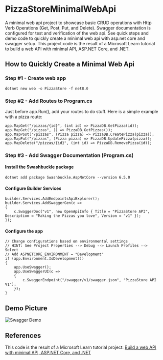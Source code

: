 # PizzaStoreMinimalWebApi

A minimal web api project to showcase basic CRUD operations with Http Verb Operations (Get, Post, Put, and Delete). Swagger documentation is configured for test and verification of the web api. See quick steps and demo code to quickly create a minimal web api with asp.net core and swagger setup. This project code is the result of a Microsoft Learn tutorial to build a web API with minimal API, ASP.NET Core, and .NET.

## How to Quickly Create a Minimal Web Api

### Step #1 - Create web app
```dotnet new web -o PizzaStore -f net8.0```

### Step #2 - Add Routes to Program.cs
Just before app.Run(), add your routes to do stuff. Here is a simple example with a pizza route:
```
app.MapGet("/pizzas/{id}", (int id) => PizzaDB.GetPizza(id));
app.MapGet("/pizzas", () => PizzaDB.GetPizzas());
app.MapPost("/pizzas", (Pizza pizza) => PizzaDB.CreatePizza(pizza));
app.MapPut("/pizzas", (Pizza pizza) => PizzaDB.UpdatePizza(pizza));
app.MapDelete("/pizzas/{id}", (int id) => PizzaDB.RemovePizza(id));
```
### Step #3 - Add Swagger Documentation (Program.cs)
#### Install the Swashbuckle package
```dotnet add package Swashbuckle.AspNetCore --version 6.5.0```
#### Configure Builder Services
```
builder.Services.AddEndpointsApiExplorer();
builder.Services.AddSwaggerGen(c =>
{
    c.SwaggerDoc("v1", new OpenApiInfo { Title = "PizzaStore API", Description = "Making the Pizzas you love", Version = "v1" });
});
```
#### Configure the app
```
// Change configurations based on environmental settings
// HINT: See Project Properties --> Debug --> Launch Profiles --> Select
// Add ASPNETCORE_ENVIRONMENT = "Development"
if (app.Environment.IsDevelopment())
{
    app.UseSwagger();
    app.UseSwaggerUI(c =>
    {
        c.SwaggerEndpoint("/swagger/v1/swagger.json", "PizzaStore API V1");
    });
}
```
## Demo Picture
![Swagger Demo](/images/swagger.jpg)
## References

This code is the result of a Microsoft Learn tutorial project: [Build a web API with minimal API, ASP.NET Core, and .NET](https://learn.microsoft.com/en-us/training/modules/build-web-api-minimal-api/)
